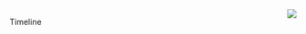 <img align="right" src="https://github-readme-stats.vercel.app/api?username=ldhlfzysys&show_icons=true" />

Timeline 

